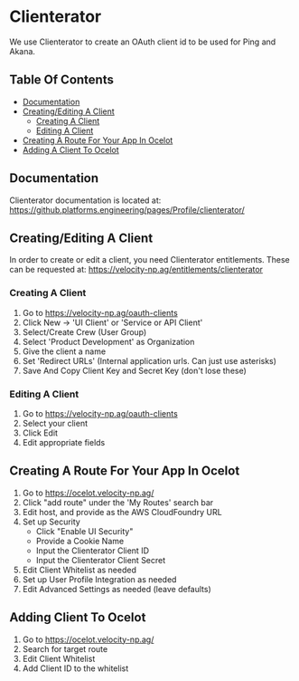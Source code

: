 # Clienterator

We use Clienterator to create an OAuth client id to be used for Ping and Akana.

## Table Of Contents

* [Documentation](#docs)
* [Creating/Editing A Client](#createedit)
  * [Creating A Client](#create)
  * [Editing A Client](#edit)
* [Creating A Route For Your App In Ocelot](#route)
* [Adding A Client To Ocelot](#ocelot)

<a name="docs"></a>
## Documentation

Clienterator documentation is located at: https://github.platforms.engineering/pages/Profile/clienterator/

<a name="createedit"></a>
## Creating/Editing A Client

In order to create or edit a client, you need Clienterator entitlements. These can be requested at: https://velocity-np.ag/entitlements/clienterator

<a name="create"></a>
### Creating A Client

1. Go to https://velocity-np.ag/oauth-clients
2. Click New -> 'UI Client' or 'Service or API Client'
3. Select/Create Crew (User Group)
4. Select 'Product Development' as Organization
5. Give the client a name
6. Set 'Redirect URLs' (Internal application urls. Can just use asterisks)
7. Save And Copy Client Key and Secret Key (don't lose these)

<a name="edit"></a>
### Editing A Client

1. Go to https://velocity-np.ag/oauth-clients
2. Select your client
3. Click Edit
4. Edit appropriate fields

<a name="route"></a>
## Creating A Route For Your App In Ocelot

1. Go to https://ocelot.velocity-np.ag/
2. Click "add route" under the 'My Routes' search bar
3. Edit host, and provide as the AWS CloudFoundry URL
4. Set up Security
    * Click "Enable UI Security"
    * Provide a Cookie Name
    * Input the Clienterator Client ID
    * Input the Clienterator Client Secret
5. Edit Client Whitelist as needed
6. Set up User Profile Integration as needed
7. Edit Advanced Settings as needed (leave defaults)

<a name="ocelot"></a>
## Adding Client To Ocelot

1. Go to https://ocelot.velocity-np.ag/
2. Search for target route
3. Edit Client Whitelist
4. Add Client ID to the whitelist
